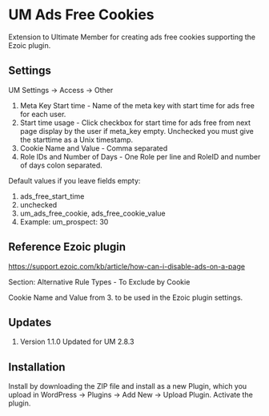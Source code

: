 # UM Ads Free Cookies
Extension to Ultimate Member for creating ads free cookies supporting the Ezoic plugin.

## Settings 
UM Settings -> Access -> Other

1. Meta Key Start time - Name of the meta key with start time for ads free for each user.
2. Start time usage - Click checkbox for start time for ads free from next page display by the user if meta_key empty. Unchecked you must give the starttime as a Unix timestamp.
3. Cookie Name and Value - Comma separated
4. Role IDs and Number of Days - One Role per line and RoleID and number of days colon separated.

Default values if you leave fields empty:
1. ads_free_start_time
2. unchecked
3. um_ads_free_cookie, ads_free_cookie_value
4. Example: um_prospect: 30

## Reference Ezoic plugin
https://support.ezoic.com/kb/article/how-can-i-disable-ads-on-a-page  

Section: Alternative Rule Types - To Exclude by Cookie

Cookie Name and Value from 3. to be used in the Ezoic plugin settings.

## Updates
1. Version 1.1.0 Updated for UM 2.8.3

## Installation
Install by downloading the ZIP file and install as a new Plugin, which you upload in WordPress -> Plugins -> Add New -> Upload Plugin.
Activate the plugin.
